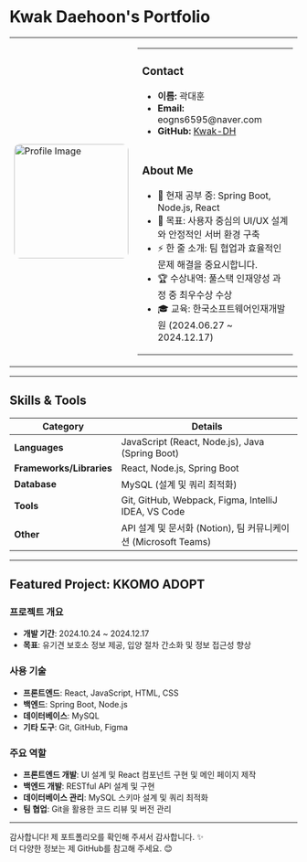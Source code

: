 # Kwak Daehoon's Portfolio

<table>
  <tr>
    <td>
      <img src="https://i.imgur.com/rMUVpTN.jpeg" alt="Profile Image" width="200" style="border-radius: 10px;">
    </td>
    <td>
      <table>
        <tr>
          <td>
            <h3>Contact</h3>
            <ul>
              <li><b>이름:</b> 곽대훈</li>
              <li><b>Email:</b> eogns6595@naver.com</li>
              <li><b>GitHub:</b> <a href="https://github.com/Kwak-DH">Kwak-DH</a></li>
            </ul>
          </td>
        </tr>
        <tr>
          <td>
            <h3>About Me</h3>
            <ul>
              <li>🌱 현재 공부 중: Spring Boot, Node.js, React</li>
              <li>🎯 목표: 사용자 중심의 UI/UX 설계와 안정적인 서버 환경 구축</li>
              <li>⚡ 한 줄 소개: 팀 협업과 효율적인 문제 해결을 중요시합니다.</li>
              <li>🏆 수상내역: 풀스택 인재양성 과정 중 최우수상 수상</li>
              <li>🎓 교육: 한국소프트웨어인재개발원 (2024.06.27 ~ 2024.12.17)</li>
            </ul>
          </td>
        </tr>
      </table>
    </td>
  </tr>
</table>

---

## Skills & Tools

| **Category**         | **Details**                                                                 |
|-----------------------|-----------------------------------------------------------------------------|
| **Languages**         | JavaScript (React, Node.js), Java (Spring Boot)                            |
| **Frameworks/Libraries** | React, Node.js, Spring Boot                                              |
| **Database**          | MySQL (설계 및 쿼리 최적화)                                                |
| **Tools**             | Git, GitHub, Webpack, Figma, IntelliJ IDEA, VS Code                       |
| **Other**             | API 설계 및 문서화 (Notion), 팀 커뮤니케이션 (Microsoft Teams)              |

---

## Featured Project: KKOMO ADOPT
### 프로젝트 개요
- **개발 기간**: 2024.10.24 ~ 2024.12.17
- **목표**: 유기견 보호소 정보 제공, 입양 절차 간소화 및 정보 접근성 향상

### **사용 기술**
- **프론트엔드**: React, JavaScript, HTML, CSS
- **백엔드**: Spring Boot, Node.js
- **데이터베이스**: MySQL
- **기타 도구**: Git, GitHub, Figma

### **주요 역할**
- **프론트엔드 개발**: UI 설계 및 React 컴포넌트 구현 및 메인 페이지 제작
- **백엔드 개발**: RESTful API 설계 및 구현
- **데이터베이스 관리**: MySQL 스키마 설계 및 쿼리 최적화
- **팀 협업**: Git을 활용한 코드 리뷰 및 버전 관리

---

감사합니다! 제 포트폴리오를 확인해 주셔서 감사합니다. ✨  
더 다양한 정보는 제 GitHub를 참고해 주세요. 😊
